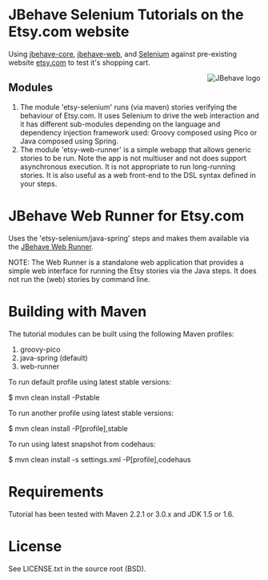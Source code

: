 # JBehave Selenium Tutorials on the Etsy.com website

Using [jbehave-core](http://github.com/jbehave/jbehave-core), [jbehave-web](http://github.com/jbehave/jbehave-web), and [Selenium](http://seleniumhq.org/) against pre-existing website [etsy.com](http://etsy.com) to test it's shopping cart.

<img src="http://jbehave.org/reference/preview/images/jbehave-logo.png" alt="JBehave logo" align="right" />

## Modules

1. The module 'etsy-selenium' runs (via maven) stories verifying the behaviour of Etsy.com.  It uses Selenium to drive the web interaction and it has different sub-modules 
depending on the language and dependency injection framework used:  Groovy composed using Pico or Java composed using Spring. 
2. The module 'etsy-web-runner' is a simple webapp that allows generic stories to be run.  Note the app is not multiuser and not does support asynchronous 
execution.   It is not appropriate to run long-running stories.  It is also useful as a web front-end to the DSL syntax defined in your steps.

# JBehave Web Runner for Etsy.com

Uses the 'etsy-selenium/java-spring' steps and makes them available via the [JBehave Web Runner](http://jbehave.org/reference/web/stable/using-web-runner.html).

NOTE:  The Web Runner is a standalone web application that provides a simple web interface for running the Etsy stories via the Java steps.   It does not run the (web) stories by command line.
 
# Building with Maven 

The tutorial modules can be built using the following Maven profiles: 

1. groovy-pico
2. java-spring (default)
3. web-runner

To run default profile using latest stable versions:

$ mvn clean install -Pstable

To run another profile using latest stable versions:

$ mvn clean install -P[profile],stable

To run using latest snapshot from codehaus: 

$ mvn clean install -s settings.xml -P[profile],codehaus

# Requirements 

Tutorial has been tested with Maven 2.2.1 or 3.0.x and JDK 1.5 or 1.6.  

# License

See LICENSE.txt in the source root (BSD).
